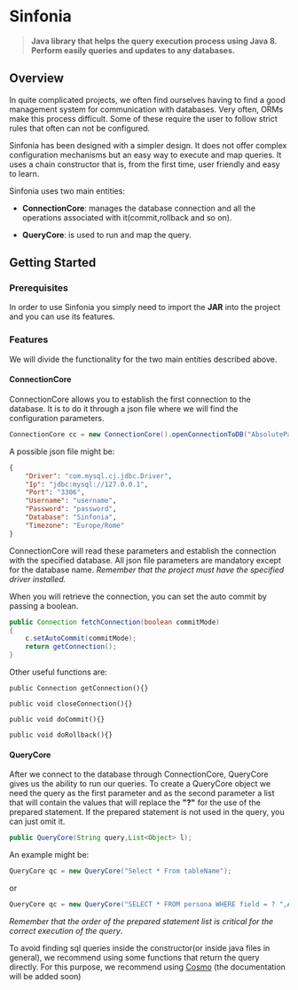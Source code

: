 # Sinfonia

> **Java library that helps the query execution process using Java 8. Perform easily queries and updates to any databases.**

## Overview

In quite complicated projects, we often find ourselves having to find a good management system for communication with databases.
Very often, ORMs make this process difficult. Some of these require the user to follow strict rules that often can not be configured.

Sinfonia has been designed with a simpler design. It does not offer complex configuration mechanisms but an easy way to execute and map queries. It uses a chain constructor that is, from the first time, user friendly and easy to learn.

Sinfonia uses two main entities:

* **ConnectionCore**: manages the database connection and all the operations associated with it(commit,rollback and so on).

* **QueryCore**: is used to run and map the query.

## Getting Started

### Prerequisites
In order to use Sinfonia you simply need to import the **JAR** into the project and you can use its features.

### Features
We will divide the functionality for the two main entities described above.

#### ConnectionCore
ConnectionCore allows you to establish the first connection to the database. It is to do it through a json file where we will find the configuration parameters.

```java
ConnectionCore cc = new ConnectionCore().openConnectionToDB("AbsolutePath/To/ConfigDatabase.json");
```
A possible json file might be:
```json
{
    "Driver": "com.mysql.cj.jdbc.Driver",
    "Ip": "jdbc:mysql://127.0.0.1",
    "Port": "3306",
    "Username": "username",
    "Password": "password",
    "Database": "Sinfonia",
    "Timezone": "Europe/Rome"
}
```

ConnectionCore will read these parameters and establish the connection with the specified database. All json file parameters are mandatory except for the database name. *Remember that the project must have the specified driver installed.*

When you will retrieve the connection, you can set the auto commit by passing a boolean.

```java
public Connection fetchConnection(boolean commitMode)
{
    c.setAutoCommit(commitMode);
    return getConnection();
}
```

Other useful functions are:
```
public Connection getConnection(){}

public void closeConnection(){}

public void doCommit(){}

public void doRollback(){}
```
#### QueryCore
After we connect to the database through ConnectionCore, QueryCore gives us the ability to run our queries. 
To create a QueryCore object we need the query as the first parameter and as the second parameter a list that will contain the values that will replace the **"?"** for the use of the prepared statement. 
If the prepared statement is not used in the query, you can just omit it.

```java
public QueryCore(String query,List<Object> l);
```

An example might be:
```java
QueryCore qc = new QueryCore("Select * From tableName");
```

or
```java
QueryCore qc = new QueryCore("SELECT * FROM persona WHERE field = ? ",Arrays.asList(args));
```
*Remember that the order of the prepared statement list is critical for the correct execution of the query*.

To avoid finding sql queries inside the constructor(or inside java files in general), we recommend using some functions that return the query directly. For this purpose, we recommend using [Cosmo](https://github.com/Jaaaas/Cosmo)  (the documentation will be added soon)



